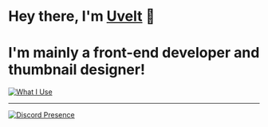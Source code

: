 # Hey there, I'm [Uvelt](https://uvelt.xyz) 👋
#
# I'm mainly a front-end developer and thumbnail designer!
[![What I Use](https://skillicons.dev/icons?i=js,html,css,vscode,visualstudio,ps,pr,tailwind,react,nextjs,figma,lua)]()

<hr>

[![Discord Presence](https://lanyard.cnrad.dev/api/854034205020782603)](https://discord.dog/854034205020782603)
